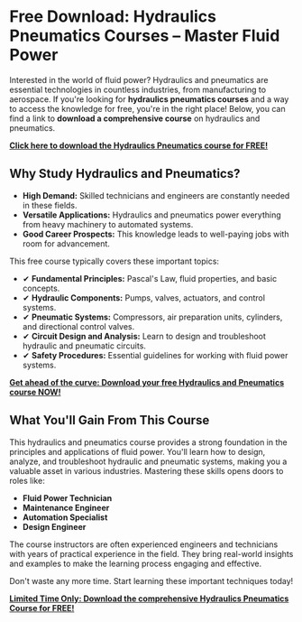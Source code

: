 # Free Download: Hydraulics Pneumatics Courses – Master Fluid Power

Interested in the world of fluid power? Hydraulics and pneumatics are essential technologies in countless industries, from manufacturing to aerospace. If you're looking for **hydraulics pneumatics courses** and a way to access the knowledge for free, you're in the right place! Below, you can find a link to **download a comprehensive course** on hydraulics and pneumatics.

[**Click here to download the Hydraulics Pneumatics course for FREE!**](https://udemywork.com/hydraulics-pneumatics-courses)

## Why Study Hydraulics and Pneumatics?

*   **High Demand:** Skilled technicians and engineers are constantly needed in these fields.
*   **Versatile Applications:** Hydraulics and pneumatics power everything from heavy machinery to automated systems.
*   **Good Career Prospects:** This knowledge leads to well-paying jobs with room for advancement.

This free course typically covers these important topics:

*   ✔ **Fundamental Principles:** Pascal's Law, fluid properties, and basic concepts.
*   ✔ **Hydraulic Components:** Pumps, valves, actuators, and control systems.
*   ✔ **Pneumatic Systems:** Compressors, air preparation units, cylinders, and directional control valves.
*   ✔ **Circuit Design and Analysis:** Learn to design and troubleshoot hydraulic and pneumatic circuits.
*   ✔ **Safety Procedures:** Essential guidelines for working with fluid power systems.

[**Get ahead of the curve: Download your free Hydraulics and Pneumatics course NOW!**](https://udemywork.com/hydraulics-pneumatics-courses)

## What You'll Gain From This Course

This hydraulics and pneumatics course provides a strong foundation in the principles and applications of fluid power. You'll learn how to design, analyze, and troubleshoot hydraulic and pneumatic systems, making you a valuable asset in various industries. Mastering these skills opens doors to roles like:

*   **Fluid Power Technician**
*   **Maintenance Engineer**
*   **Automation Specialist**
*   **Design Engineer**

The course instructors are often experienced engineers and technicians with years of practical experience in the field. They bring real-world insights and examples to make the learning process engaging and effective.

Don't waste any more time. Start learning these important techniques today!

[**Limited Time Only: Download the comprehensive Hydraulics Pneumatics Course for FREE!**](https://udemywork.com/hydraulics-pneumatics-courses)
